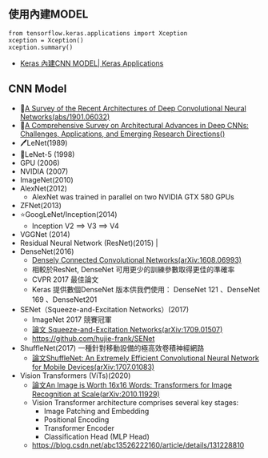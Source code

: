 ## 使用內建MODEL
```
from tensorflow.keras.applications import Xception
xception = Xception()
xception.summary()
```
- [Keras 內建CNN MODEL| Keras Applications](https://keras.io/api/applications/)
## CNN Model
- 📝[A Survey of the Recent Architectures of Deep Convolutional Neural Networks(abs/1901.06032)](https://arxiv.org/abs/1901.06032)
- 📝[A Comprehensive Survey on Architectural Advances in Deep CNNs: Challenges, Applications, and Emerging Research Directions()](https://arxiv.org/abs/2503.16546)
- 🖊️LeNet(1989)
- 📅LeNet-5 (1998)
- GPU (2006)
- NVIDIA (2007)
- ImageNet(2010)
- AlexNet(2012)
  - AlexNet was trained in parallel on two NVIDIA GTX 580 GPUs 
- ZFNet(2013)
- ⭐GoogLeNet/Inception(2014)
  -  Inception V2 ==> V3 ==> V4 
- VGGNet (2014)
- Residual Neural Network (ResNet)(2015) |
- DenseNet(2016)
  - [Densely Connected Convolutional Networks(arXiv:1608.06993)](https://arxiv.org/abs/1608.06993)
  - 相較於ResNet, DenseNet 可用更少的訓練參數取得更佳的準確率
  - CVPR 2017 最佳論文
  - Keras 提供數個DenseNet 版本供我們使用： DenseNet 121 、DenseNet 169 、DenseNet201
- SENet（Squeeze-and-Excitation Networks）(2017)
  - ImageNet 2017 競賽冠軍
  - [論文 Squeeze-and-Excitation Networks(arXiv:1709.01507)](https://arxiv.org/abs/1709.01507)
  - https://github.com/hujie-frank/SENet
- ShuffleNet(2017) 一種針對移動設備的極高效卷積神經網路
  - [論文ShuffleNet: An Extremely Efficient Convolutional Neural Network for Mobile Devices(arXiv:1707.01083)](https://arxiv.org/abs/1707.01083) 
- Vision Transformers (ViTs)(2020)
  - [論文An Image is Worth 16x16 Words: Transformers for Image Recognition at Scale(arXiv:2010.11929)](https://arxiv.org/abs/2010.11929)
  - Vision Transformer architecture comprises several key stages:
    - Image Patching and Embedding
    - Positional Encoding
    - Transformer Encoder
    - Classification Head (MLP Head) 
  - https://blog.csdn.net/abc13526222160/article/details/131228810


